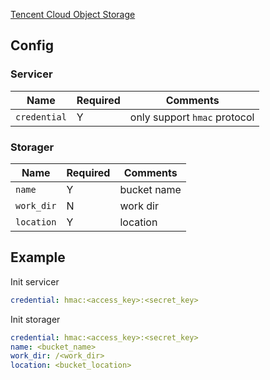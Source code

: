 [Tencent Cloud Object Storage](https://cloud.tencent.com/product/cos)

## Config

### Servicer

| Name         | Required | Comments                     |
| ------------ | -------- | ---------------------------- |
| `credential` | Y        | only support `hmac` protocol |


### Storager

| Name       | Required | Comments    |
| ---------- | -------- | ----------- |
| `name`     | Y        | bucket name |
| `work_dir` | N        | work dir    |
| `location` | Y        | location    |

## Example

Init servicer

```yaml
credential: hmac:<access_key>:<secret_key>
```

Init storager

```yaml
credential: hmac:<access_key>:<secret_key>
name: <bucket_name>
work_dir: /<work_dir>
location: <bucket_location>
```
